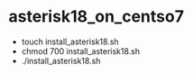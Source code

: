 # asterisk18_on_centso7

- touch install_asterisk18.sh
- chmod 700 install_asterisk18.sh
- ./install_asterisk18.sh
